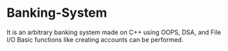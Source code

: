 # Banking-System
It is an arbitrary banking system made on C++ using OOPS, DSA, and File I/O
Basic functions like creating accounts can be performed.

